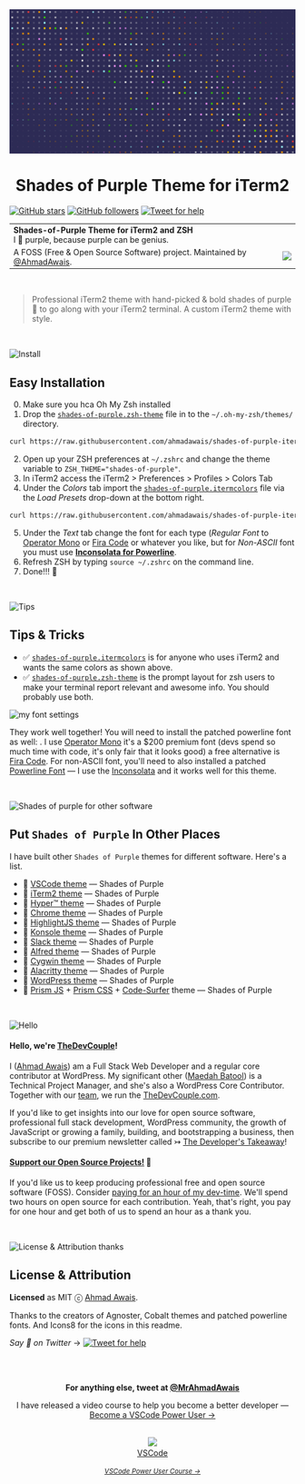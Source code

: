 <img alt="Shades-of-Purple Theme for iTerm2 and ZSH" align="center" src="https://github.com/ahmadawais/stuff/blob/master/sop/wallpaper.png?raw=true" />

<h1 align="center">Shades of Purple Theme for iTerm2</h1>

[![GitHub stars](https://img.shields.io/github/stars/ahmadawais/shades-of-purple-iterm2.svg?style=social&label=Stars)](https://github.com/ahmadawais/shades-of-purple-iterm2/stargazers) [![GitHub followers](https://img.shields.io/github/followers/ahmadawais.svg?style=social&label=Follow)](https://github.com/ahmadawais?tab=followers) [![Tweet for help](https://img.shields.io/twitter/follow/mrahmadawais.svg?style=social&label=Tweet%20@MrAhmadAwais)](https://twitter.com/mrahmadawais/)

<table width="100%">
    <tr>
        <td align="left" width="100%" colspan="2">
            <strong>Shades-of-Purple Theme for iTerm2 and ZSH</strong><br />
            I 💜 purple, because purple can be genius.
        </td>
    </tr>
    <tr>
        <td>
            A FOSS (Free & Open Source Software) project. Maintained by <a href="https://github.com/ahmadawais">@AhmadAwais</a>.
        </td>
        <td align="center">
            <a href="https://AhmadAwais.com/">
                <img src="https://i.imgur.com/Asg4d3k.png" width="100" />
            </a>
        </td>
    </tr>
</table>

<br>

> Professional iTerm2 theme with hand-picked & bold shades of purple 💜 to go along with your iTerm2 terminal. A custom iTerm2 theme with style.

<br>

![Install](https://raw.githubusercontent.com/ahmadawais/shades-of-purple-vscode/master/images/4_install.png)


## Easy Installation

0. Make sure you hca Oh My Zsh installed
1. Drop the [`shades-of-purple.zsh-theme`](https://raw.githubusercontent.com/ahmadawais/shades-of-purple-iterm2/master/shades-of-purple.zsh-theme) file in to the `~/.oh-my-zsh/themes/` directory.
```sh
curl https://raw.githubusercontent.com/ahmadawais/shades-of-purple-iterm2/master/shades-of-purple.zsh-theme > ~/.oh-my-zsh/themes/shades-of-purple.zsh-theme
```
2. Open up your ZSH preferences at `~/.zshrc` and change the theme variable to `ZSH_THEME="shades-of-purple"`.
3. In iTerm2 access the iTerm2 > Preferences > Profiles > Colors Tab
4. Under the *Colors* tab import the [`shades-of-purple.itermcolors`](https://raw.githubusercontent.com/ahmadawais/shades-of-purple-iterm2/master/shades-of-purple.itermcolors) file via the *Load Presets* drop-down at the bottom right.
```sh
curl https://raw.githubusercontent.com/ahmadawais/shades-of-purple-iterm2/master/shades-of-purple.itermcolors > ~/Desktop/shades-of-purple.itermcolors
```
5. Under the *Text* tab change the font for each type (*Regular Font* to [Operator Mono](https://www.typography.com/fonts/operator/styles/) or [Fira Code](https://github.com/tonsky/FiraCode) or whatever you like, but for *Non-ASCII* font you must use **[Inconsolata for Powerline](https://github.com/powerline/fonts/tree/master/Inconsolata)**.
6. Refresh ZSH by typing `source ~/.zshrc` on the command line.
7. Done!!! 🙌

<br>

![Tips](https://raw.githubusercontent.com/ahmadawais/shades-of-purple-vscode/master/images/6_custom_settings.png)

## Tips & Tricks

- ✅ [`shades-of-purple.itermcolors`](https://raw.githubusercontent.com/ahmadawais/shades-of-purple-iterm2/master/shades-of-purple.itermcolors) is for anyone who uses iTerm2 and wants the same colors as shown above.
- ✅ [`shades-of-purple.zsh-theme`](https://raw.githubusercontent.com/ahmadawais/shades-of-purple-iterm2/master/shades-of-purple.zsh-theme) is the prompt layout for zsh users to make your terminal report relevant and awesome info. You should probably use both.

![my font settings](https://on.ahmda.ws/qYpw/c)

They work well together! You will need to install the patched powerline font as well: . I use [Operator Mono](https://www.typography.com/fonts/operator/styles/) it's a $200 premium font (devs spend so much time with code, it's only fair that it looks good) a free alternative is [Fira Code](https://github.com/tonsky/FiraCode). For non-ASCII font, you'll need to also installed a patched [Powerline Font](https://github.com/powerline/fonts) — I use the [Inconsolata](https://github.com/powerline/fonts/tree/master/Inconsolata) and it works well for this theme.

<br>

![Shades of purple for other software](https://raw.githubusercontent.com/ahmadawais/shades-of-purple-vscode/master/images/9_put_sop.png)

## Put `Shades of Purple` In Other Places

I have built other `Shades of Purple` themes for different software. Here's a list.

- 🦄 [VSCode theme](https://github.com/ahmadawais/shades-of-purple-vscode) — Shades of Purple
- 🦄 [iTerm2 theme](https://github.com/ahmadawais/shades-of-purple-iterm2) — Shades of Purple
- 🦄 [Hyper™ theme](https://github.com/ahmadawais/shades-of-purple-hyper) — Shades of Purple
- 🦄 [Chrome theme](https://chrome.google.com/webstore/detail/ljeonhoonibcofjepiphcekbihoiaife) — Shades of Purple
- 🦄 [HighlightJS theme](https://github.com/ahmadawais/Shades-of-Purple-HighlightJS) — Shades of Purple
- 🦄 [Konsole theme](https://github.com/ahmadawais/shades-of-purple-konsole) — Shades of Purple
- 🦄 [Slack theme](https://github.com/ahmadawais/shades-of-purple-slack) — Shades of Purple
- 🦄 [Alfred theme](https://github.com/ahmadawais/shades-of-purple-alfred) — Shades of Purple
- 🦄 [Cygwin theme](https://github.com/ahmadawais/Shades-of-Purple-Cygwin) — Shades of Purple
- 🦄 [Alacritty theme](https://github.com/ahmadawais/shades-of-purple-alacritty) — Shades of Purple
- 🦄 [WordPress theme](https://ahmadawais.com/shades-of-purple-wordpress/) — Shades of Purple
- 🦄 [Prism JS](https://github.com/FormidableLabs/prism-react-renderer/blob/master/src/themes/shadesOfPurple.js) + [Prism CSS](https://codepen.io/ahmadawais/pen/mgjRRr?editors=0100#0) + [Code-Surfer](https://github.com/pomber/code-surfer#themes) theme — Shades of Purple

<br>

![Hello](https://raw.githubusercontent.com/ahmadawais/shades-of-purple-vscode/master/images/10_hello.png)


#### **Hello, we're [TheDevCouple](https://TheDevCouple.com)**!

I ([Ahmad Awais](https://twitter.com/mrahmadawais/)) am a Full Stack Web Developer and a regular core contributor at WordPress. My significant other ([Maedah Batool](https://twitter.com/MaedahBatool/)) is a Technical Project Manager, and she's also a WordPress Core Contributor. Together with our [team](https://TheDevCouple.com/team), we run the [TheDevCouple.com](https://TheDevCouple.com/).

If you'd like to get insights into our love for open source software, professional full stack development, WordPress community, the growth of JavaScript or growing a family, building, and bootstrapping a business, then subscribe to our premium newsletter called ↣ [The Developer's Takeaway](https://WPTakeaway.club)!

#### [**Support our Open Source Projects!**](https://pay.paddle.com/checkout/515568) 🎩

If you'd like us to keep producing professional free and open source software (FOSS). Consider [paying for an hour of my dev-time](https://pay.paddle.com/checkout/515568). We'll spend two hours on open source for each contribution. Yeah, that's right, you pay for one hour and get both of us to spend an hour as a thank you.

<br>

![License & Attribution thanks](https://raw.githubusercontent.com/ahmadawais/shades-of-purple-vscode/master/images/12_license.png)

## License & Attribution

**Licensed** as MIT ⓒ [Ahmad Awais](https://AhmadAwais.com/).

Thanks to the creators of Agnoster, Cobalt themes and patched powerline fonts. And Icons8 for the icons in this readme.

_Say 👋 on Twitter_ →  [![Tweet for help](https://img.shields.io/twitter/follow/mrahmadawais.svg?style=social&label=Tweet%20@MrAhmadAwais)](https://twitter.com/mrahmadawais/)

<br />
<br />
<p align="center">
<strong>For anything else, tweet at <a href="https://twitter.com/MrAhmadAwais/" target="_blank" rel="noopener noreferrer">@MrAhmadAwais</a></strong>
</p>

<div align="center">
	<p>I have released a video course to help you become a better developer — <a href="https://VSCode.pro/?utm_source=GitHubFOSS" target="_blank">Become a VSCode Power User →</a></p>
    <br />
  <a href="https://VSCode.pro/?utm_source=GitHubFOSS" target="_blank">
  <img src="https://raw.githubusercontent.com/ahmadawais/shades-of-purple-vscode/master/images/vscodeproPlay.jpg" /><br>VSCode</a>

  _<small><a href="https://VSCode.pro/?utm_source=GitHubFOSS" target="_blank">VSCode Power User Course →</a></small>_
</div>
